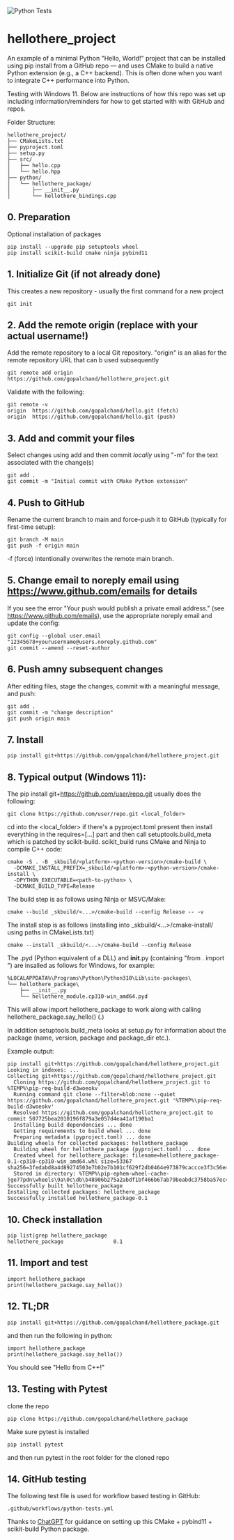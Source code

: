![Python Tests](https://github.com/gopalchand/hellothere_project/actions/workflows/python-tests.yml/badge.svg)

# hellothere_project
An example of a minimal Python "Hello, World!" project that can be installed using pip install from a GitHub repo — and uses CMake to build a native Python extension (e.g., a C++ backend).
This is often done when you want to integrate C++ performance into Python.

Testing with Windows 11. Below are instructions of how this repo was set up including information/reminders for how to get started with with GitHub and repos.

Folder Structure:
```
hellothere_project/
├── CMakeLists.txt
├── pyproject.toml
├── setup.py
├── src/
│   ├── hello.cpp
│   └── hello.hpp
├── python/
│   └── hellothere_package/
│       ├── __init__.py
│       └── hellothere_bindings.cpp
```

## 0. Preparation
Optional installation of packages
```
pip install --upgrade pip setuptools wheel
pip install scikit-build cmake ninja pybind11
```

## 1. Initialize Git (if not already done)
This creates a new repository - usually the first command for a new project
```
git init
```

## 2. Add the remote origin (replace with your actual username!)
Add the remote repository to a local Git repository. "origin" is an alias for the remote repository URL that can b used subsequently
```
git remote add origin https://github.com/gopalchand/hellothere_project.git
```
Validate with the following:
```
git remote -v
origin  https://github.com/gopalchand/hello.git (fetch)
origin  https://github.com/gopalchand/hello.git (push)
```

## 3. Add and commit your files
Select changes using add and then commit *locally* using "-m" for the text associated with the change(s)
```
git add .
git commit -m "Initial commit with CMake Python extension"
```

## 4. Push to GitHub
Rename the current branch to main and force-push it to GitHub (typically for first-time setup):
```
git branch -M main
git push -f origin main
```
-f (force) intentionally overwrites the remote main branch.

## 5. Change email to noreply email using https://www.github.com/emails for details
If you see the error "Your push would publish a private email address." (see https://www.github.com/emails), use the appropriate noreply email and update the config:
```
git config --global user.email "12345678+yourusername@users.noreply.github.com"
git commit --amend --reset-author
```
## 6. Push amny subsequent changes
After editing files, stage the changes, commit with a meaningful message, and push:
```
git add .
git commit -m "change description"
git push origin main
```

## 7. Install
```
pip install git+https://github.com/gopalchand/hellothere_project.git
```

## 8. Typical output (Windows 11):
The pip install git+https://github.com/user/repo.git usually does the following:
```
git clone https://github.com/user/repo.git <local_folder>
```
cd into the <local_folder>
if there's a pyproject.toml present then install everything in the requires=[...] part and then call setuptools.build_meta which is patched by scikit-build. scikit_build runs CMake and Ninja to compile C++ code:
```
cmake -S . -B _skbuild/<platform>-<python-version>/cmake-build \
  -DCMAKE_INSTALL_PREFIX=_skbuild/<platform>-<python-version>/cmake-install \
  -DPYTHON_EXECUTABLE=<path-to-python> \
  -DCMAKE_BUILD_TYPE=Release
  ```
The build step is as follows using Ninja or MSVC/Make:
```
cmake --build _skbuild/<...>/cmake-build --config Release -- -v
```
The install step is as follows (installing into _skbuild/<...>/cmake-install/ using paths in CMakeLists.txt)
```
cmake --install _skbuild/<...>/cmake-build --config Release
```
The .pyd (Python equivalent of a DLL) and __init__.py (containing "from .<module> import <function>") are insalled as follows for Windows, for example:
```
%LOCALAPPDATA%\Programs\Python\Python310\Lib\site-packages\
└── hellothere_package\
    ├── __init__.py
    └── hellothere_module.cp310-win_amd64.pyd
```

This will allow import hellothere_package to work along with calling hellothere_package.say_hello() (<module>.<function>)

In addition setuptools.build_meta looks at setup.py for information about the package (name, version, package and package_dir etc.).

Example output:
```
pip install git+https://github.com/gopalchand/hellothere_project.git
Looking in indexes: ...
Collecting git+https://github.com/gopalchand/hellothere_project.git
  Cloning https://github.com/gopalchand/hellothere_project.git to %TEMP%\pip-req-build-d3woeokv
  Running command git clone --filter=blob:none --quiet https://github.com/gopalchand/hellothere_project.git '%TEMP%\pip-req-build-d3woeokv'
  Resolved https://github.com/gopalchand/hellothere_project.git to commit 507725bea2010196f879a3e057d4ea41af190ba1
  Installing build dependencies ... done
  Getting requirements to build wheel ... done
  Preparing metadata (pyproject.toml) ... done
Building wheels for collected packages: hellothere_package
  Building wheel for hellothere_package (pyproject.toml) ... done
  Created wheel for hellothere_package: filename=hellothere_package-0.1-cp310-cp310-win_amd64.whl size=53367 sha256=3fedabd8a4d89274503e7b02e7b101cf629f2db0464e973879caccce3f3c56e4
  Stored in directory: %TEMP%\pip-ephem-wheel-cache-jge77pdn\wheels\9a\0c\db\b48906b275a2abdf1bf466b67ab79beabdc3758ba57ec41dc2
Successfully built hellothere_package
Installing collected packages: hellothere_package
Successfully installed hellothere_package-0.1
```

## 10. Check installation
```
pip list|grep hellothere_package
hellothere_package                0.1

```

## 11. Import and test
```
import hellothere_package
print(hellothere_package.say_hello())
```

## 12. TL;DR
```
pip install git+https://github.com/gopalchand/hellothere_package.git
```
and then run the following in python:
```
import hellothere_package
print(hellothere_package.say_hello())
```
You should see "Hello from C++!"

## 13. Testing with Pytest
clone the repo
```
pip clone https://github.com/gopalchand/hellothere_package
```
Make sure pytest is installed
```
pip install pytest
```
and then run pytest in the root folder for the cloned repo

## 14. GitHub testing
The following test file is used for workflow based testing in GitHub:
```
.github/workflows/python-tests.yml
```

Thanks to [ChatGPT](https://chat.openai.com) for guidance on setting up this CMake + pybind11 + scikit-build Python package.

